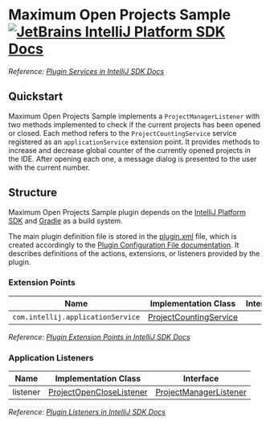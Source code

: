 # Maximum Open Projects Sample [![JetBrains IntelliJ Platform SDK Docs](https://jb.gg/badges/docs.svg)][docs]
*Reference: [Plugin Services in IntelliJ SDK Docs][docs:plugin_services]*

## Quickstart

Maximum Open Projects Sample implements a `ProjectManagerListener` with two methods implemented to check if the current
projects has been opened or closed. Each method refers to the `ProjectCountingService` service registered
as an `applicationService` extension point. It provides methods to increase and decrease global counter of the currently
opened projects in the IDE. After opening each one, a message dialog is presented to the user with the current number.

## Structure

Maximum Open Projects Sample
plugin depends on the [IntelliJ Platform SDK][docs] and [Gradle][docs:gradle] as a build system.

The main plugin definition file is stored in the [plugin.xml][file:plugin.xml] file, which is created accordingly
to the [Plugin Configuration File documentation][docs:plugin.xml]. It describes definitions of the actions, extensions,
or listeners provided by the plugin.

### Extension Points

| Name                              | Implementation Class                                  | Interface                                      |
| --------------------------------- | ----------------------------------------------------- | ---------------------------------------------- |
| `com.intellij.applicationService` | [ProjectCountingService][file:ProjectCountingService] |                                                |

*Reference: [Plugin Extension Points in IntelliJ SDK Docs][docs:ep]*

### Application Listeners

| Name     | Implementation Class                                      | Interface                                            |
| -------- | --------------------------------------------------------- | ---------------------------------------------------- |
| listener | [ProjectOpenCloseListener][file:ProjectOpenCloseListener] | [ProjectManagerListener][sdk:ProjectManagerListener] |

*Reference: [Plugin Listeners in IntelliJ SDK Docs][docs:listeners]*

[docs]: https://www.jetbrains.org/intellij/sdk/docs
[docs:actions]: https://www.jetbrains.org/intellij/sdk/docs/basics/action_system.html
[docs:plugin_services]: https://jetbrains.org/intellij/sdk/docs/basics/plugin_structure/plugin_services.html
[docs:ep]: https://www.jetbrains.org/intellij/sdk/docs/basics/plugin_structure/plugin_extensions.html
[docs:gradle]: https://www.jetbrains.org/intellij/sdk/docs/tutorials/build_system.html
[docs:plugin.xml]: https://www.jetbrains.org/intellij/sdk/docs/basics/plugin_structure/plugin_configuration_file.html
[docs:listeners]: https://jetbrains.org/intellij/sdk/docs/basics/plugin_structure/plugin_listeners.html

[file:plugin.xml]: ./src/main/resources/META-INF/plugin.xml
[file:ProjectCountingService]: ./src/main/java/org/intellij/sdk/maxOpenProjects/ProjectCountingService.java
[file:ProjectOpenCloseListener]: ./src/main/java/org/intellij/sdk/maxOpenProjects/ProjectOpenCloseListener.java

[sdk:ProjectManagerListener]: upsource:///platform/projectModel-api/src/com/intellij/openapi/project/ProjectManagerListener.java
